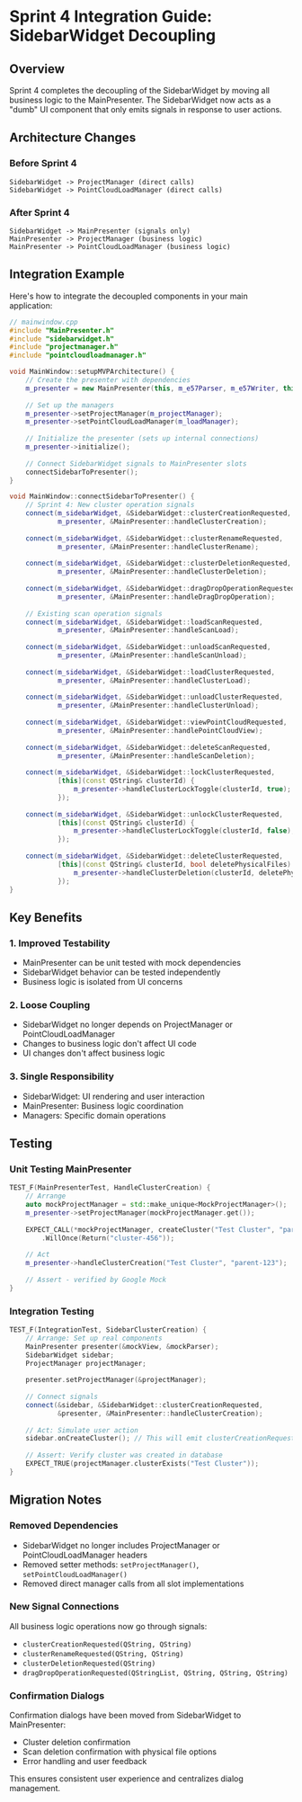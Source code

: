 # Sprint 4 Integration Guide: SidebarWidget Decoupling

## Overview

Sprint 4 completes the decoupling of the SidebarWidget by moving all business logic to the MainPresenter. The SidebarWidget now acts as a "dumb" UI component that only emits signals in response to user actions.

## Architecture Changes

### Before Sprint 4
```
SidebarWidget -> ProjectManager (direct calls)
SidebarWidget -> PointCloudLoadManager (direct calls)
```

### After Sprint 4
```
SidebarWidget -> MainPresenter (signals only)
MainPresenter -> ProjectManager (business logic)
MainPresenter -> PointCloudLoadManager (business logic)
```

## Integration Example

Here's how to integrate the decoupled components in your main application:

```cpp
// mainwindow.cpp
#include "MainPresenter.h"
#include "sidebarwidget.h"
#include "projectmanager.h"
#include "pointcloudloadmanager.h"

void MainWindow::setupMVPArchitecture() {
    // Create the presenter with dependencies
    m_presenter = new MainPresenter(this, m_e57Parser, m_e57Writer, this);
    
    // Set up the managers
    m_presenter->setProjectManager(m_projectManager);
    m_presenter->setPointCloudLoadManager(m_loadManager);
    
    // Initialize the presenter (sets up internal connections)
    m_presenter->initialize();
    
    // Connect SidebarWidget signals to MainPresenter slots
    connectSidebarToPresenter();
}

void MainWindow::connectSidebarToPresenter() {
    // Sprint 4: New cluster operation signals
    connect(m_sidebarWidget, &SidebarWidget::clusterCreationRequested,
            m_presenter, &MainPresenter::handleClusterCreation);
    
    connect(m_sidebarWidget, &SidebarWidget::clusterRenameRequested,
            m_presenter, &MainPresenter::handleClusterRename);
    
    connect(m_sidebarWidget, &SidebarWidget::clusterDeletionRequested,
            m_presenter, &MainPresenter::handleClusterDeletion);
    
    connect(m_sidebarWidget, &SidebarWidget::dragDropOperationRequested,
            m_presenter, &MainPresenter::handleDragDropOperation);
    
    // Existing scan operation signals
    connect(m_sidebarWidget, &SidebarWidget::loadScanRequested,
            m_presenter, &MainPresenter::handleScanLoad);
    
    connect(m_sidebarWidget, &SidebarWidget::unloadScanRequested,
            m_presenter, &MainPresenter::handleScanUnload);
    
    connect(m_sidebarWidget, &SidebarWidget::loadClusterRequested,
            m_presenter, &MainPresenter::handleClusterLoad);
    
    connect(m_sidebarWidget, &SidebarWidget::unloadClusterRequested,
            m_presenter, &MainPresenter::handleClusterUnload);
    
    connect(m_sidebarWidget, &SidebarWidget::viewPointCloudRequested,
            m_presenter, &MainPresenter::handlePointCloudView);
    
    connect(m_sidebarWidget, &SidebarWidget::deleteScanRequested,
            m_presenter, &MainPresenter::handleScanDeletion);
    
    connect(m_sidebarWidget, &SidebarWidget::lockClusterRequested,
            [this](const QString& clusterId) {
                m_presenter->handleClusterLockToggle(clusterId, true);
            });
    
    connect(m_sidebarWidget, &SidebarWidget::unlockClusterRequested,
            [this](const QString& clusterId) {
                m_presenter->handleClusterLockToggle(clusterId, false);
            });
    
    connect(m_sidebarWidget, &SidebarWidget::deleteClusterRequested,
            [this](const QString& clusterId, bool deletePhysicalFiles) {
                m_presenter->handleClusterDeletion(clusterId, deletePhysicalFiles);
            });
}
```

## Key Benefits

### 1. Improved Testability
- MainPresenter can be unit tested with mock dependencies
- SidebarWidget behavior can be tested independently
- Business logic is isolated from UI concerns

### 2. Loose Coupling
- SidebarWidget no longer depends on ProjectManager or PointCloudLoadManager
- Changes to business logic don't affect UI code
- UI changes don't affect business logic

### 3. Single Responsibility
- SidebarWidget: UI rendering and user interaction
- MainPresenter: Business logic coordination
- Managers: Specific domain operations

## Testing

### Unit Testing MainPresenter
```cpp
TEST_F(MainPresenterTest, HandleClusterCreation) {
    // Arrange
    auto mockProjectManager = std::make_unique<MockProjectManager>();
    m_presenter->setProjectManager(mockProjectManager.get());
    
    EXPECT_CALL(*mockProjectManager, createCluster("Test Cluster", "parent-123"))
        .WillOnce(Return("cluster-456"));
    
    // Act
    m_presenter->handleClusterCreation("Test Cluster", "parent-123");
    
    // Assert - verified by Google Mock
}
```

### Integration Testing
```cpp
TEST_F(IntegrationTest, SidebarClusterCreation) {
    // Arrange: Set up real components
    MainPresenter presenter(&mockView, &mockParser);
    SidebarWidget sidebar;
    ProjectManager projectManager;
    
    presenter.setProjectManager(&projectManager);
    
    // Connect signals
    connect(&sidebar, &SidebarWidget::clusterCreationRequested,
            &presenter, &MainPresenter::handleClusterCreation);
    
    // Act: Simulate user action
    sidebar.onCreateCluster(); // This will emit clusterCreationRequested
    
    // Assert: Verify cluster was created in database
    EXPECT_TRUE(projectManager.clusterExists("Test Cluster"));
}
```

## Migration Notes

### Removed Dependencies
- SidebarWidget no longer includes ProjectManager or PointCloudLoadManager headers
- Removed setter methods: `setProjectManager()`, `setPointCloudLoadManager()`
- Removed direct manager calls from all slot implementations

### New Signal Connections
All business logic operations now go through signals:
- `clusterCreationRequested(QString, QString)`
- `clusterRenameRequested(QString, QString)`
- `clusterDeletionRequested(QString)`
- `dragDropOperationRequested(QStringList, QString, QString, QString)`

### Confirmation Dialogs
Confirmation dialogs have been moved from SidebarWidget to MainPresenter:
- Cluster deletion confirmation
- Scan deletion confirmation with physical file options
- Error handling and user feedback

This ensures consistent user experience and centralizes dialog management.
